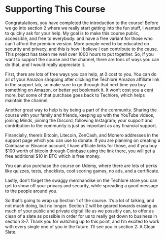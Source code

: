 # Supporting This Course

Congratulations, you have completed the introduction to the course! Before we
go into section 2 where we really start getting into the fun stuff, I wanted to
quickly ask for your help. My goal is to make this course public, accessible, and
free to everybody. and have a free variant for those who can’t afford the premium
version. More people need to be educated on security and privacy, and this is
how I believe I can contribute to the cause. This project has taken me well over
1000 hours to put together. So, if you want to support the course and the channel,
there are tons of ways you can do that, and I would really appreciate it.

First, there are lots of free ways you can help, at 0 cost to you. You can do all of
your Amazon shopping after clicking the Techlore Amazon affiliate link in the
support tab, so make sure to go through that next time you buy something on
Amazon, or better yet bookmark it. It won’t cost you a cent more, but some of that
purchase goes back to Techlore, which helps maintain the channel.

Another great way to help is by being a part of the community. Sharing the
course with your family and friends, keeping up with the YouTube videos, joining
Minds, joining the Discord, following Instagram; your support and contribution to
the community is just as important as any financial support.

Financially, there’s Bitcoin, Litecoin, ZenCash, and Monero addresses in the
support page which you can use to donate. If you are planning on creating a
Coinbase or Binance account, I have affiliate links for those, and if you buy $100
worth of bitcoin through Coinbase using the link there, you will get a free
additional $10 in BTC which is free money.

You can also purchase the course on Udemy, where there are lots of perks like
quizzes, tests, checklists, cool scoring games, no ads, and a certificate.

Lastly, don’t forget the swaggy merchandise on the Techlore store you can get to
show off your privacy and security, while spreading a good message to the
people around you.

So that’s going to wrap up Section 1 of the course. It’s a lot of talking, and not
much doing, but no longer. Section 2 will be geared towards erasing as much of
your public and private digital life as we possibly can, to offer as clean of a slate
as possible in order for us to really get down to business in section 3-7. Thank
you for watching up to this point, and I’m excited to work with every single one of
you in the future. I’ll see you in section 2: A Clean Slate.